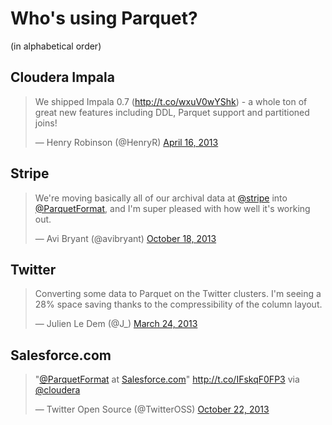 Who's using Parquet?
======
(in alphabetical order)

## Cloudera Impala

<blockquote class="twitter-tweet"><p>We shipped Impala 0.7 (<a href="http://t.co/wxuV0wYShk">http://t.co/wxuV0wYShk</a>) - a whole ton of great new features including DDL, Parquet support and partitioned joins!</p>&mdash; Henry Robinson (@HenryR) <a href="https://twitter.com/HenryR/statuses/324222874011451392">April 16, 2013</a></blockquote>

## Stripe

<blockquote class="twitter-tweet"><p>We&#39;re moving basically all of our archival data at <a href="https://twitter.com/stripe">@stripe</a> into <a href="https://twitter.com/ParquetFormat">@ParquetFormat</a>, and I&#39;m super pleased with how well it&#39;s working out.</p>&mdash; Avi Bryant (@avibryant) <a href="https://twitter.com/avibryant/statuses/391339949250715648">October 18, 2013</a></blockquote>

## Twitter

<blockquote class="twitter-tweet"><p>Converting some data to Parquet on the Twitter clusters. I&#39;m seeing a 28% space saving thanks to the compressibility of the column layout.</p>&mdash; Julien Le Dem (@J_) <a href="https://twitter.com/J_/statuses/315844725611581441">March 24, 2013</a></blockquote>

## Salesforce.com

<blockquote class="twitter-tweet"><p>&quot;<a href="https://twitter.com/ParquetFormat">@ParquetFormat</a> at <a href="http://t.co/lro7m7quuc">Salesforce.com</a>&quot; <a href="http://t.co/IFskqF0FP3">http://t.co/IFskqF0FP3</a> via <a href="https://twitter.com/cloudera">@cloudera</a></p>&mdash; Twitter Open Source (@TwitterOSS) <a href="https://twitter.com/TwitterOSS/statuses/392734610116726784">October 22, 2013</a></blockquote>

<script async src="//platform.twitter.com/widgets.js" charset="utf-8"></script>
